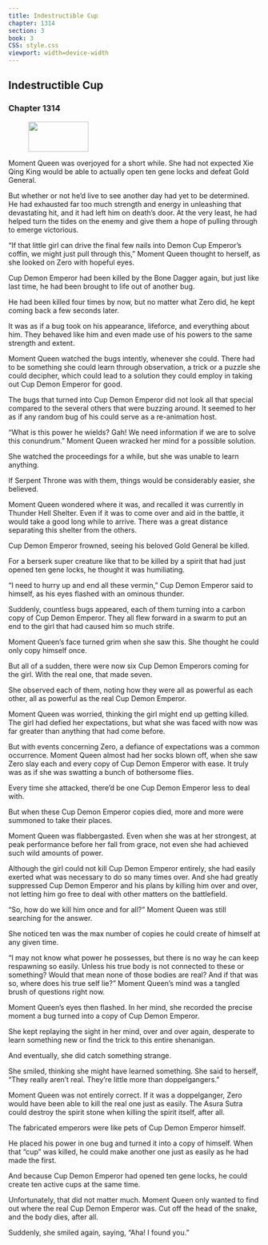 ```yaml
---
title: Indestructible Cup
chapter: 1314
section: 3
book: 3
CSS: style.css
viewport: width=device-width
---
```


## Indestructible Cup

### Chapter 1314

<figure>
	<img src="../Images/gem.gif" alt="" id="gem" width="120" height="60" />
</figure>

Moment Queen was overjoyed for a short while. She had not expected Xie Qing King would be able to actually open ten gene locks and defeat Gold General.

But whether or not he’d live to see another day had yet to be determined. He had exhausted far too much strength and energy in unleashing that devastating hit, and it had left him on death’s door. At the very least, he had helped turn the tides on the enemy and give them a hope of pulling through to emerge victorious.

“If that little girl can drive the final few nails into Demon Cup Emperor’s coffin, we might just pull through this,” Moment Queen thought to herself, as she looked on Zero with hopeful eyes.

Cup Demon Emperor had been killed by the Bone Dagger again, but just like last time, he had been brought to life out of another bug.

He had been killed four times by now, but no matter what Zero did, he kept coming back a few seconds later.

It was as if a bug took on his appearance, lifeforce, and everything about him. They behaved like him and even made use of his powers to the same strength and extent.

Moment Queen watched the bugs intently, whenever she could. There had to be something she could learn through observation, a trick or a puzzle she could decipher, which could lead to a solution they could employ in taking out Cup Demon Emperor for good.

The bugs that turned into Cup Demon Emperor did not look all that special compared to the several others that were buzzing around. It seemed to her as if any random bug of his could serve as a re-animation host.

“What is this power he wields? Gah! We need information if we are to solve this conundrum.” Moment Queen wracked her mind for a possible solution.

She watched the proceedings for a while, but she was unable to learn anything.

If Serpent Throne was with them, things would be considerably easier, she believed.

Moment Queen wondered where it was, and recalled it was currently in Thunder Hell Shelter. Even if it was to come over and aid in the battle, it would take a good long while to arrive. There was a great distance separating this shelter from the others.

Cup Demon Emperor frowned, seeing his beloved Gold General be killed.

For a berserk super creature like that to be killed by a spirit that had just opened ten gene locks, he thought it was humiliating.

“I need to hurry up and end all these vermin,” Cup Demon Emperor said to himself, as his eyes flashed with an ominous thunder.

Suddenly, countless bugs appeared, each of them turning into a carbon copy of Cup Demon Emperor. They all flew forward in a swarm to put an end to the girl that had caused him so much strife.

Moment Queen’s face turned grim when she saw this. She thought he could only copy himself once.

But all of a sudden, there were now six Cup Demon Emperors coming for the girl. With the real one, that made seven.

She observed each of them, noting how they were all as powerful as each other, all as powerful as the real Cup Demon Emperor.

Moment Queen was worried, thinking the girl might end up getting killed. The girl had defied her expectations, but what she was faced with now was far greater than anything that had come before.

But with events concerning Zero, a defiance of expectations was a common occurrence. Moment Queen almost had her socks blown off, when she saw Zero slay each and every copy of Cup Demon Emperor with ease. It truly was as if she was swatting a bunch of bothersome flies.

Every time she attacked, there’d be one Cup Demon Emperor less to deal with.

But when these Cup Demon Emperor copies died, more and more were summoned to take their places.

Moment Queen was flabbergasted. Even when she was at her strongest, at peak performance before her fall from grace, not even she had achieved such wild amounts of power.

Although the girl could not kill Cup Demon Emperor entirely, she had easily exerted what was necessary to do so many times over. And she had greatly suppressed Cup Demon Emperor and his plans by killing him over and over, not letting him go free to deal with other matters on the battlefield.

“So, how do we kill him once and for all?” Moment Queen was still searching for the answer.

She noticed ten was the max number of copies he could create of himself at any given time.

“I may not know what power he possesses, but there is no way he can keep respawning so easily. Unless his true body is not connected to these or something? Would that mean none of those bodies are real? And if that was so, where does his true self lie?” Moment Queen’s mind was a tangled brush of questions right now.

Moment Queen’s eyes then flashed. In her mind, she recorded the precise moment a bug turned into a copy of Cup Demon Emperor.

She kept replaying the sight in her mind, over and over again, desperate to learn something new or find the trick to this entire shenanigan.

And eventually, she did catch something strange.

She smiled, thinking she might have learned something. She said to herself, “They really aren’t real. They’re little more than doppelgangers.”

Moment Queen was not entirely correct. If it was a doppelganger, Zero would have been able to kill the real one just as easily. The Asura Sutra could destroy the spirit stone when killing the spirit itself, after all.

The fabricated emperors were like pets of Cup Demon Emperor himself.

He placed his power in one bug and turned it into a copy of himself. When that “cup” was killed, he could make another one just as easily as he had made the first.

And because Cup Demon Emperor had opened ten gene locks, he could create ten active cups at the same time.

Unfortunately, that did not matter much. Moment Queen only wanted to find out where the real Cup Demon Emperor was. Cut off the head of the snake, and the body dies, after all.

Suddenly, she smiled again, saying, “Aha! I found you.”